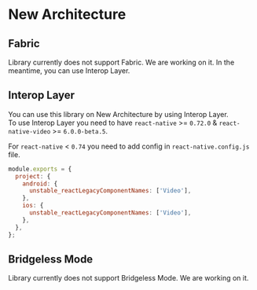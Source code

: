 # New Architecture

## Fabric
Library currently does not support Fabric. We are working on it. In the meantime, you can use Interop Layer.

## Interop Layer
You can use this library on New Architecture by using Interop Layer. <br/> To use Interop Layer you need to have `react-native` >= `0.72.0` & `react-native-video` >= `6.0.0-beta.5`.

For `react-native` < `0.74` you need to add config in `react-native.config.js` file.

```javascript
module.exports = {
  project: {
    android: {
      unstable_reactLegacyComponentNames: ['Video'],
    },
    ios: {
      unstable_reactLegacyComponentNames: ['Video'],
    },
  },
};
```

## Bridgeless Mode
Library currently does not support Bridgeless Mode. We are working on it.
